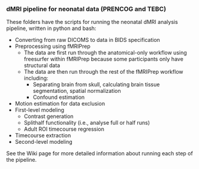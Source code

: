 ### dMRI pipeline for neonatal data (PRENCOG and TEBC)
These folders have the scripts for running the neonatal dMRI analysis pipeline, written in python and bash:

* Converting from raw DICOMS to data in BIDS specification
* Preprocessing using fMRIPrep
  * The data are first run through the anatomical-only workflow using freesurfer within fMRIPrep because some participants only have structural data
  * The data are then run through the rest of the fMRIPrep workflow including:
	* Separating brain from skull, calculating brain tissue segmentation, spatial normalization
	* Confound estimation
* Motion estimation for data exclusion
* First-level modeling
   * Contrast generation
   * Splithalf functionality (i.e., analyse full or half runs)
   * Adult ROI timecourse regression
* Timecourse extraction
* Second-level modeling

See the Wiki page for more detailed information about running each step of the pipeline.
